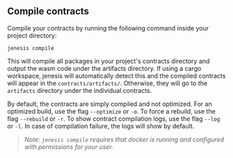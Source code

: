 ## Compile contracts

Compile your contracts by running the following command inside your
project directory:

```
jenesis compile
```
This will compile all packages in your project's contracts directory and output the wasm code under the artifacts directory. If using a cargo workspace, jenesis will automatically detect this and the compiled contracts will appear in the `contracts/artifacts/`. Otherwise, they will go to the `artifacts` directory under the individual contracts.

By default, the contracts are simply compiled and not optimized. For an optimized build, use the flag `--optimize` or `-o`. To force a rebuild, use the flag `--rebuild` or `-r`. To show contract compilation logs, use the flag `--log` or `-l`. In case of compilation failure, the logs will show by default.

> *Note: ```jenesis compile``` requires that docker is running and configured with permissions for your user.*
